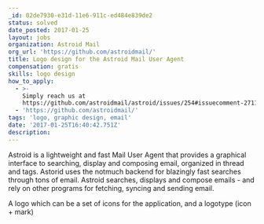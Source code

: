 ```yaml
---
_id: 02de7930-e31d-11e6-911c-ed484e839de2
status: solved
date_posted: 2017-01-25
layout: jobs
organization: Astroid Mail
org_url: 'https://github.com/astroidmail/'
title: Logo design for the Astroid Mail User Agent
compensation: gratis
skills: logo design
how_to_apply:
  - >-
    Simply reach us at
    https://github.com/astroidmail/astroid/issues/254#issuecomment-271138689
  - 'https://github.com/astroidmail/'
tags: 'logo, graphic design, email'
date: '2017-01-25T16:40:42.751Z'
description:
---
```

Astroid is a lightweight and fast Mail User Agent that provides a graphical interface to searching, display and composing email, organized in thread and tags. Astorid uses the notmuch backend for blazingly fast searches through tons of email. Astroid searches, displays and compose emails - and rely on other programs for fetching, syncing and sending email.

A logo which can be a set of icons for the application, and a logotype (icon +
  mark)
